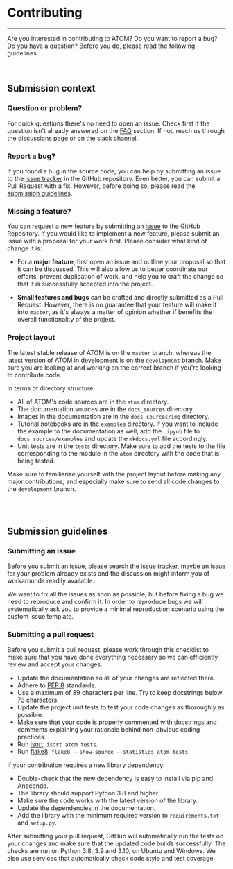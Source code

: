 # Contributing
--------------

Are you interested in contributing to ATOM? Do you want to report a bug?
Do you have a question? Before you do, please read the following guidelines.

<br>


## Submission context

### Question or problem?

For quick questions there's no need to open an issue. Check first if the
question isn't already answered on the [FAQ](../faq) section. If not, reach
us through the [discussions](https://github.com/tvdboom/ATOM/discussions)
page or on the [slack](https://join.slack.com/t/atom-alm7229/shared_invite/zt-upd8uc0z-LL63MzBWxFf5tVWOGCBY5g)
channel.


### Report a bug?

If you found a bug in the source code, you can help by submitting an issue
to the [issue tracker](https://github.com/tvdboom/ATOM/issues) in the GitHub
repository. Even better, you can submit a Pull Request with a fix. However,
before doing so, please read the [submission guidelines](#submission-guidelines).


### Missing a feature?

You can request a new feature by submitting an [issue](https://github.com/tvdboom/ATOM/issues)
to the GitHub Repository. If you would like to implement a new feature,
please submit an issue with a proposal for your work first. Please consider
what kind of change it is:

* For a **major feature**, first open an issue and outline your proposal so
  that it can be discussed. This will also allow us to better coordinate our
  efforts, prevent duplication of work, and help you to craft the change so
  that it is successfully accepted into the project.

* **Small features and bugs** can be crafted and directly submitted as a Pull
  Request. However, there is no guarantee that your feature will make it into
  `master`, as it's always a matter of opinion whether if benefits the
  overall functionality of the project.


### Project layout

The latest stable release of ATOM is on the `master` branch, whereas the
latest version of ATOM in development is on the `development` branch. Make
sure you are looking at and working on the correct branch if you're looking
to contribute code.

In terms of directory structure:

* All of ATOM's code sources are in the `atom` directory.
* The documentation sources are in the `docs_sources` directory.
* Images in the documentation are in the `docs_sources/img` directory.
* Tutorial notebooks are in the `examples` directory. If you want to
  include the example to the documentation as well, add the `.ipynb` file
  to `docs_sources/examples` and update the `mkdocs.yml` file accordingly.
* Unit tests are in the `tests` directory. Make sure to add the tests to the
  file corresponding to the module in the `atom` directory with the code that
  is being tested.

Make sure to familiarize yourself with the project layout before making any
major contributions, and especially make sure to send all code changes to the
`development` branch.

<br><br>


## Submission guidelines

### Submitting an issue

Before you submit an issue, please search the [issue tracker](https://github.com/tvdboom/ATOM/issues),
maybe an issue for your problem already exists and the discussion
might inform you of workarounds readily available.

We want to fix all the issues as soon as possible, but before fixing a
bug we need to reproduce and confirm it. In order to reproduce bugs we
will systematically ask you to provide a minimal reproduction scenario
using the custom issue template.


### Submitting a pull request

Before you submit a pull request, please work through this checklist to
make sure that you have done everything necessary so we can efficiently
review and accept your changes.

* Update the documentation so all of your changes are reflected there.
* Adhere to [PEP 8](https://peps.python.org/pep-0008/) standards.
* Use a maximum of 89 characters per line. Try to keep docstrings below
  73 characters.
* Update the project unit tests to test your code changes as thoroughly
  as possible.
* Make sure that your code is properly commented with docstrings and
  comments explaining your rationale behind non-obvious coding practices.
* Run [isort](https://pycqa.github.io/isort/): `isort atom tests`.
* Run [flake8](https://github.com/john-hen/Flake8-pyproject): `flake8 --show-source --statistics atom tests`.

If your contribution requires a new library dependency:

* Double-check that the new dependency is easy to install via pip and Anaconda.
* The library should support Python 3.8 and higher.
* Make sure the code works with the latest version of the library.
* Update the dependencies in the documentation.
* Add the library with the minimum required version to `requirements.txt`
  and `setup.py`.

After submitting your pull request, GitHub will automatically run the tests
on your changes and make sure that the updated code builds successfully.
The checks are run on Python 3.8, 3.9 and 3.10, on Ubuntu and Windows.
We also use services that automatically check code style and test coverage.
